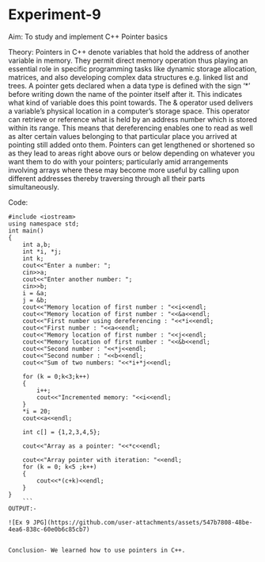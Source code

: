 # Experiment-9

Aim:
To study and implement C++ Pointer basics

Theory:
Pointers in C++ denote variables that hold the address of another variable in memory. They permit direct memory operation thus playing an essential role in specific programming tasks like dynamic storage allocation, matrices, and also developing complex data structures e.g. linked list and trees. A pointer gets declared when a data type is defined with the sign ‘*’ before writing down the name of the pointer itself after it. This indicates what kind of variable does this point towards. The & operator used delivers a variable’s physical location in a computer’s storage space. This operator can retrieve or reference what is held by an address number which is stored within its range. This means that dereferencing enables one to read as well as alter certain values belonging to that particular place you arrived at pointing still added onto them. Pointers can get lengthened or shortened so as they lead to areas right above ours or below depending on whatever you want them to do with your pointers; particularly amid arrangements involving arrays where these may become more useful by calling upon different addresses thereby traversing through all their parts simultaneously.

Code:
```
#include <iostream>
using namespace std;
int main()
{
    int a,b;
    int *i, *j;
    int k;
    cout<<"Enter a number: ";
    cin>>a;
    cout<<"Enter another number: ";
    cin>>b;
    i = &a;
    j = &b;
    cout<<"Memory location of first number : "<<i<<endl;
    cout<<"Memory location of first number : "<<&a<<endl;
    cout<<"First number using dereferencing : "<<*i<<endl;
    cout<<"First number : "<<a<<endl;
    cout<<"Memory location of first number : "<<j<<endl;
    cout<<"Memory location of first number : "<<&b<<endl;
    cout<<"Second number : "<<*j<<endl;
    cout<<"Second number : "<<b<<endl;
    cout<<"Sum of two numbers: "<<*i+*j<<endl;

    for (k = 0;k<3;k++)
    {
        i++;
        cout<<"Incremented memory: "<<i<<endl;
    }
    *i = 20;
    cout<<a<<endl;

    int c[] = {1,2,3,4,5};

    cout<<"Array as a pointer: "<<*c<<endl;

    cout<<"Array pointer with iteration: "<<endl;
    for (k = 0; k<5 ;k++)
    {
        cout<<*(c+k)<<endl;
    }
}
    ```
OUTPUT:-

![Ex 9 JPG](https://github.com/user-attachments/assets/547b7808-48be-4ea6-838c-60e0b6c85cb7)


Conclusion- We learned how to use pointers in C++.
